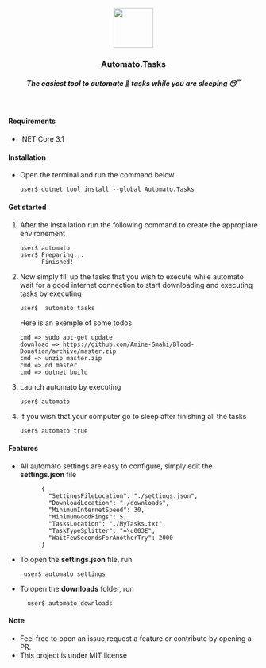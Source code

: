 <p align="center">
      <img src="https://api.nuget.org/v3-flatcontainer/automato.tasks/1.0.0/icon" height="80"/>
</p>
<h3 align="center">Automato.Tasks</h3>
<h5 align="center">The easiest tool to automate 🤖 tasks while you are sleeping 😴</h5>
<br/>


#### Requirements 
* .NET Core 3.1
#### Installation
* Open the terminal and run the command below
  
      user$ dotnet tool install --global Automato.Tasks
      
#### Get started
1) After the installation run the following command to create the appropiare environement

       user$ automato
       user$ Preparing...
             Finished!
2) Now simply fill up the tasks that you wish to execute while automato wait for a good internet connection to start downloading and executing tasks by executing

       user$  automato tasks
      Here is an exemple of some todos
      
       cmd => sudo apt-get update
       download => https://github.com/Amine-Smahi/Blood-Donation/archive/master.zip
       cmd => unzip master.zip
       cmd => cd master
       cmd => dotnet build

3) Launch automato by executing

       user$ automato
4) If you wish that your computer go to sleep after finishing all the tasks

       user$ automato true

#### Features
- All automato settings are easy to configure, simply edit the <b>settings.json</b> file

            {
              "SettingsFileLocation": "./settings.json",
              "DownloadLocation": "./downloads",
              "MinimumInternetSpeed": 30,
              "MinimumGoodPings": 5,
              "TasksLocation": "./MyTasks.txt",
              "TaskTypeSplitter": "=\u003E",
              "WaitFewSecondsForAnotherTry": 2000
            }
- To open the <b>settings.json</b> file, run

       user$ automato settings
- To open the <b>downloads</b> folder, run

        user$ automato downloads

#### Note
* Feel free to open an issue,request a feature or contribute by opening a PR.
* This project is under MIT license
